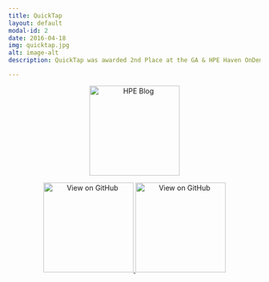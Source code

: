 ```yaml
---
title: QuickTap
layout: default
modal-id: 2
date: 2016-04-18
img: quicktap.jpg
alt: image-alt
description: QuickTap was awarded 2nd Place at the GA & HPE Haven OnDemand Hackathon.  It was a team effort consisting of partner programming resulting in strong usage of Git branching and merging.  The function of the QuickTap is to simplify the task of ordering beers at a bar. The app features the use of HPE's speech recognition API to search for beer related information on BreweryDB. Additionally, the app has its own SQLite database allowing you to store said data for future use.

---
```


<div style="text-align:center">

<a href="https://community.havenondemand.com/t5/Blog/GA-HPE-Haven-OnDemand-Hackathon-an-Android-Hackathon/ba-p/2654"
 target="_blank">
<img alt='HPE Blog' src="http://chris-shum.github.io/img/hpe.png"  width="180"/>
</a>

<a href="https://github.com/chris-shum/GA-HPE-Hackathon/tree/master/QuickTap" target="_blank">
<img alt='View on GitHub' src="http://chris-shum.github.io/img/github.png"  width="180"/>
</a>

<a href="http://devpost.com/software/quicktap" target="_blank">
<img alt='View on GitHub' src="http://chris-shum.github.io/img/devpost.png"  width="180"/>
</a>


</div>
